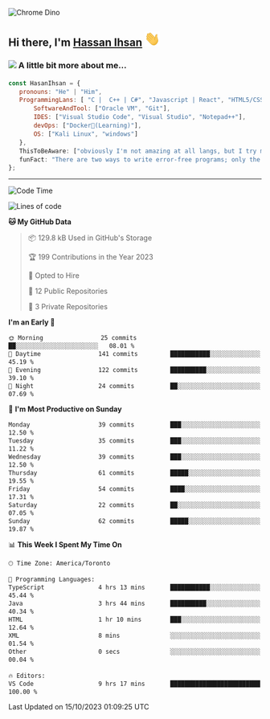  <!--
**HasanIhsan/HasanIhsan** is a ✨ _special_ ✨ repository because its `README.md` (this file) appears on your GitHub profile.
-->

![Chrome Dino](https://mir-s3-cdn-cf.behance.net/project_modules/max_1200/4ff07986208593.5d9a654e92f36.gif)


<h2 align="left">Hi there, I'm <a href="https://www.linkedin.com/in/hassan-ihsan-045b11231/" target="_blank" rel="noopener noreferrer">Hassan Ihsan</a> <img src="https://raw.githubusercontent.com/ABSphreak/ABSphreak/master/gifs/Hi.gif" height="30" />
 
 
 ### <img src="https://media.giphy.com/media/VgCDAzcKvsR6OM0uWg/giphy.gif" width="50"> A little bit more about me...  
 
 ```javascript
const HasanIhsan = {
    pronouns: "He" | "Him",
    ProgrammingLans: [ "C |  C++ | C#", "Javascript | React", "HTML5/CSS", "JSON", "Java"],
        SoftwareAndTool: ["Oracle VM", "Git"],
        IDES: ["Visual Studio Code", "Visual Studio", "Notepad++"],
        devOps: ["Docker🐳(Learning)"], 
        OS: ["Kali Linux", "windows"]
    },
    ThisToBeAware: ["obviously I'm not amazing at all langs, but I try my best not to go rusty"], 
    funFact: "There are two ways to write error-free programs; only the third one works"
};
```
 
 --- 

<!--START_SECTION:waka-->
![Code Time](http://img.shields.io/badge/Code%20Time-233%20hrs%2054%20mins-blue)

![Lines of code](https://img.shields.io/badge/From%20Hello%20World%20I%27ve%20Written-990.7%20thousand%20lines%20of%20code-blue)

**🐱 My GitHub Data** 

> 📦 129.8 kB Used in GitHub's Storage 
 > 
> 🏆 199 Contributions in the Year 2023
 > 
> 💼 Opted to Hire
 > 
> 📜 12 Public Repositories 
 > 
> 🔑 3 Private Repositories 
 > 
**I'm an Early 🐤** 

```text
🌞 Morning                25 commits          ██░░░░░░░░░░░░░░░░░░░░░░░   08.01 % 
🌆 Daytime                141 commits         ███████████░░░░░░░░░░░░░░   45.19 % 
🌃 Evening                122 commits         ██████████░░░░░░░░░░░░░░░   39.10 % 
🌙 Night                  24 commits          ██░░░░░░░░░░░░░░░░░░░░░░░   07.69 % 
```
📅 **I'm Most Productive on Sunday** 

```text
Monday                   39 commits          ███░░░░░░░░░░░░░░░░░░░░░░   12.50 % 
Tuesday                  35 commits          ███░░░░░░░░░░░░░░░░░░░░░░   11.22 % 
Wednesday                39 commits          ███░░░░░░░░░░░░░░░░░░░░░░   12.50 % 
Thursday                 61 commits          █████░░░░░░░░░░░░░░░░░░░░   19.55 % 
Friday                   54 commits          ████░░░░░░░░░░░░░░░░░░░░░   17.31 % 
Saturday                 22 commits          ██░░░░░░░░░░░░░░░░░░░░░░░   07.05 % 
Sunday                   62 commits          █████░░░░░░░░░░░░░░░░░░░░   19.87 % 
```


📊 **This Week I Spent My Time On** 

```text
🕑︎ Time Zone: America/Toronto

💬 Programming Languages: 
TypeScript               4 hrs 13 mins       ███████████░░░░░░░░░░░░░░   45.44 % 
Java                     3 hrs 44 mins       ██████████░░░░░░░░░░░░░░░   40.34 % 
HTML                     1 hr 10 mins        ███░░░░░░░░░░░░░░░░░░░░░░   12.64 % 
XML                      8 mins              ░░░░░░░░░░░░░░░░░░░░░░░░░   01.54 % 
Other                    0 secs              ░░░░░░░░░░░░░░░░░░░░░░░░░   00.04 % 

🔥 Editors: 
VS Code                  9 hrs 17 mins       █████████████████████████   100.00 % 
```


 Last Updated on 15/10/2023 01:09:25 UTC
<!--END_SECTION:waka-->
 
 

